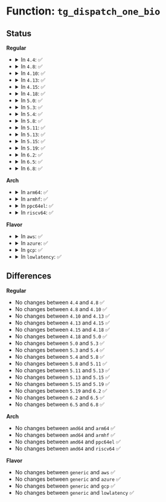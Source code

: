 # Function: <code>tg_dispatch_one_bio</code>

## Status
<b>Regular</b>
<ul>
<li>
<details>
<summary>In <code>4.4</code>: ✅</summary>

```c
void tg_dispatch_one_bio(struct throtl_grp *tg, bool rw);
```

**Collision:** Unique Static

**Inline:** No

**Transformation:** False

**Instances:**

```
In block/blk-throttle.c (ffffffff813db3f0)
Location: block/blk-throttle.c:901
Inline: False
Direct callers:
  - block/blk-throttle.c:throtl_pending_timer_fn
  - block/blk-throttle.c:throtl_pending_timer_fn
  - block/blk-throttle.c:tg_drain_bios
  - block/blk-throttle.c:tg_drain_bios
```
**Symbols:**

```
ffffffff813db3f0-ffffffff813db665: tg_dispatch_one_bio (STB_LOCAL)
```
</details>
</li>
<li>
<details>
<summary>In <code>4.8</code>: ✅</summary>

```c
void tg_dispatch_one_bio(struct throtl_grp *tg, bool rw);
```

**Collision:** Unique Static

**Inline:** No

**Transformation:** False

**Instances:**

```
In block/blk-throttle.c (ffffffff81420fe0)
Location: block/blk-throttle.c:897
Inline: False
Direct callers:
  - block/blk-throttle.c:tg_drain_bios
  - block/blk-throttle.c:tg_drain_bios
  - block/blk-throttle.c:throtl_pending_timer_fn
  - block/blk-throttle.c:throtl_pending_timer_fn
```
**Symbols:**

```
ffffffff81420fe0-ffffffff814211c5: tg_dispatch_one_bio (STB_LOCAL)
```
</details>
</li>
<li>
<details>
<summary>In <code>4.10</code>: ✅</summary>

```c
void tg_dispatch_one_bio(struct throtl_grp *tg, bool rw);
```

**Collision:** Unique Static

**Inline:** No

**Transformation:** False

**Instances:**

```
In block/blk-throttle.c (ffffffff8143c250)
Location: block/blk-throttle.c:897
Inline: False
Direct callers:
  - block/blk-throttle.c:tg_drain_bios
  - block/blk-throttle.c:tg_drain_bios
  - block/blk-throttle.c:throtl_pending_timer_fn
  - block/blk-throttle.c:throtl_pending_timer_fn
```
**Symbols:**

```
ffffffff8143c250-ffffffff8143c42f: tg_dispatch_one_bio (STB_LOCAL)
```
</details>
</li>
<li>
<details>
<summary>In <code>4.13</code>: ✅</summary>

```c
void tg_dispatch_one_bio(struct throtl_grp *tg, bool rw);
```

**Collision:** Unique Static

**Inline:** No

**Transformation:** False

**Instances:**

```
In block/blk-throttle.c (ffffffff8144ae50)
Location: block/blk-throttle.c:1133
Inline: False
Direct callers:
  - block/blk-throttle.c:tg_drain_bios
  - block/blk-throttle.c:tg_drain_bios
  - block/blk-throttle.c:throtl_select_dispatch
  - block/blk-throttle.c:throtl_select_dispatch
```
**Symbols:**

```
ffffffff8144ae50-ffffffff8144b028: tg_dispatch_one_bio (STB_LOCAL)
```
</details>
</li>
<li>
<details>
<summary>In <code>4.15</code>: ✅</summary>

```c
void tg_dispatch_one_bio(struct throtl_grp *tg, bool rw);
```

**Collision:** Unique Static

**Inline:** No

**Transformation:** False

**Instances:**

```
In block/blk-throttle.c (ffffffff814772d0)
Location: block/blk-throttle.c:1131
Inline: False
Direct callers:
  - block/blk-throttle.c:tg_drain_bios
  - block/blk-throttle.c:tg_drain_bios
  - block/blk-throttle.c:throtl_select_dispatch
  - block/blk-throttle.c:throtl_select_dispatch
```
**Symbols:**

```
ffffffff814772d0-ffffffff8147785d: tg_dispatch_one_bio (STB_LOCAL)
```
</details>
</li>
<li>
<details>
<summary>In <code>4.18</code>: ✅</summary>

```c
void tg_dispatch_one_bio(struct throtl_grp *tg, bool rw);
```

**Collision:** Unique Static

**Inline:** No

**Transformation:** False

**Instances:**

```
In block/blk-throttle.c (ffffffff814aba00)
Location: block/blk-throttle.c:1129
Inline: False
Direct callers:
  - block/blk-throttle.c:tg_drain_bios
  - block/blk-throttle.c:tg_drain_bios
  - block/blk-throttle.c:throtl_select_dispatch
  - block/blk-throttle.c:throtl_select_dispatch
```
**Symbols:**

```
ffffffff814aba00-ffffffff814abec2: tg_dispatch_one_bio (STB_LOCAL)
```
</details>
</li>
<li>
<details>
<summary>In <code>5.0</code>: ✅</summary>

```c
void tg_dispatch_one_bio(struct throtl_grp *tg, bool rw);
```

**Collision:** Unique Static

**Inline:** No

**Transformation:** False

**Instances:**

```
In block/blk-throttle.c (ffffffff814c5df0)
Location: block/blk-throttle.c:1115
Inline: False
Direct callers:
  - block/blk-throttle.c:tg_drain_bios
  - block/blk-throttle.c:tg_drain_bios
  - block/blk-throttle.c:throtl_select_dispatch
  - block/blk-throttle.c:throtl_select_dispatch
```
**Symbols:**

```
ffffffff814c5df0-ffffffff814c62a8: tg_dispatch_one_bio (STB_LOCAL)
```
</details>
</li>
<li>
<details>
<summary>In <code>5.3</code>: ✅</summary>

```c
void tg_dispatch_one_bio(struct throtl_grp *tg, bool rw);
```

**Collision:** Unique Static

**Inline:** No

**Transformation:** False

**Instances:**

```
In block/blk-throttle.c (ffffffff814f4630)
Location: block/blk-throttle.c:1112
Inline: False
Direct callers:
  - block/blk-throttle.c:tg_drain_bios
  - block/blk-throttle.c:tg_drain_bios
  - block/blk-throttle.c:throtl_select_dispatch
  - block/blk-throttle.c:throtl_select_dispatch
```
**Symbols:**

```
ffffffff814f4630-ffffffff814f4af3: tg_dispatch_one_bio (STB_LOCAL)
```
</details>
</li>
<li>
<details>
<summary>In <code>5.4</code>: ✅</summary>

```c
void tg_dispatch_one_bio(struct throtl_grp *tg, bool rw);
```

**Collision:** Unique Static

**Inline:** No

**Transformation:** False

**Instances:**

```
In block/blk-throttle.c (ffffffff8150dbc0)
Location: block/blk-throttle.c:1114
Inline: False
Direct callers:
  - block/blk-throttle.c:tg_drain_bios
  - block/blk-throttle.c:tg_drain_bios
  - block/blk-throttle.c:throtl_select_dispatch
  - block/blk-throttle.c:throtl_select_dispatch
```
**Symbols:**

```
ffffffff8150dbc0-ffffffff8150e0f3: tg_dispatch_one_bio (STB_LOCAL)
```
</details>
</li>
<li>
<details>
<summary>In <code>5.8</code>: ✅</summary>

```c
void tg_dispatch_one_bio(struct throtl_grp *tg, bool rw);
```

**Collision:** Unique Static

**Inline:** No

**Transformation:** False

**Instances:**

```
In block/blk-throttle.c (ffffffff8156e200)
Location: block/blk-throttle.c:1132
Inline: False
Direct callers:
  - block/blk-throttle.c:throtl_dispatch_tg
  - block/blk-throttle.c:throtl_dispatch_tg
```
**Symbols:**

```
ffffffff8156e200-ffffffff8156e3c0: tg_dispatch_one_bio (STB_LOCAL)
```
</details>
</li>
<li>
<details>
<summary>In <code>5.11</code>: ✅</summary>

```c
void tg_dispatch_one_bio(struct throtl_grp *tg, bool rw);
```

**Collision:** Unique Static

**Inline:** No

**Transformation:** False

**Instances:**

```
In block/blk-throttle.c (ffffffff81589750)
Location: block/blk-throttle.c:1142
Inline: False
Direct callers:
  - block/blk-throttle.c:throtl_dispatch_tg
  - block/blk-throttle.c:throtl_dispatch_tg
```
**Symbols:**

```
ffffffff81589750-ffffffff81589919: tg_dispatch_one_bio (STB_LOCAL)
```
</details>
</li>
<li>
<details>
<summary>In <code>5.13</code>: ✅</summary>

```c
void tg_dispatch_one_bio(struct throtl_grp *tg, bool rw);
```

**Collision:** Unique Static

**Inline:** No

**Transformation:** False

**Instances:**

```
In block/blk-throttle.c (ffffffff81590150)
Location: block/blk-throttle.c:1142
Inline: False
Direct callers:
  - block/blk-throttle.c:throtl_select_dispatch
  - block/blk-throttle.c:throtl_select_dispatch
```
**Symbols:**

```
ffffffff81590150-ffffffff81590319: tg_dispatch_one_bio (STB_LOCAL)
```
</details>
</li>
<li>
<details>
<summary>In <code>5.15</code>: ✅</summary>

```c
void tg_dispatch_one_bio(struct throtl_grp *tg, bool rw);
```

**Collision:** Unique Static

**Inline:** No

**Transformation:** False

**Instances:**

```
In block/blk-throttle.c (ffffffff815f6f20)
Location: block/blk-throttle.c:1153
Inline: False
Direct callers:
  - block/blk-throttle.c:throtl_select_dispatch
  - block/blk-throttle.c:throtl_select_dispatch
```
**Symbols:**

```
ffffffff815f6f20-ffffffff815f7292: tg_dispatch_one_bio (STB_LOCAL)
```
</details>
</li>
<li>
<details>
<summary>In <code>5.19</code>: ✅</summary>

```c
void tg_dispatch_one_bio(struct throtl_grp *tg, bool rw);
```

**Collision:** Unique Static

**Inline:** No

**Transformation:** False

**Instances:**

```
In block/blk-throttle.c (ffffffff816a8630)
Location: block/blk-throttle.c:1011
Inline: False
Direct callers:
  - block/blk-throttle.c:throtl_select_dispatch
  - block/blk-throttle.c:throtl_select_dispatch
```
**Symbols:**

```
ffffffff816a8630-ffffffff816a89bd: tg_dispatch_one_bio (STB_LOCAL)
```
</details>
</li>
<li>
<details>
<summary>In <code>6.2</code>: ✅</summary>

```c
void tg_dispatch_one_bio(struct throtl_grp *tg, bool rw);
```

**Collision:** Unique Static

**Inline:** No

**Transformation:** False

**Instances:**

```
In block/blk-throttle.c (ffffffff81767040)
Location: block/blk-throttle.c:1040
Inline: False
Direct callers:
  - block/blk-throttle.c:throtl_pending_timer_fn
  - block/blk-throttle.c:throtl_pending_timer_fn
```
**Symbols:**

```
ffffffff81767040-ffffffff817673d2: tg_dispatch_one_bio (STB_LOCAL)
```
</details>
</li>
<li>
<details>
<summary>In <code>6.5</code>: ✅</summary>

```c
void tg_dispatch_one_bio(struct throtl_grp *tg, bool rw);
```

**Collision:** Unique Static

**Inline:** No

**Transformation:** False

**Instances:**

```
In block/blk-throttle.c (ffffffff817a6100)
Location: block/blk-throttle.c:1039
Inline: False
Direct callers:
  - block/blk-throttle.c:throtl_pending_timer_fn
  - block/blk-throttle.c:throtl_pending_timer_fn
```
**Symbols:**

```
ffffffff817a6100-ffffffff817a6497: tg_dispatch_one_bio (STB_LOCAL)
```
</details>
</li>
<li>
<details>
<summary>In <code>6.8</code>: ✅</summary>

```c
void tg_dispatch_one_bio(struct throtl_grp *tg, bool rw);
```

**Collision:** Unique Static

**Inline:** No

**Transformation:** False

**Instances:**

```
In block/blk-throttle.c (ffffffff817e9e40)
Location: block/blk-throttle.c:1045
Inline: False
Direct callers:
  - block/blk-throttle.c:throtl_pending_timer_fn
  - block/blk-throttle.c:throtl_pending_timer_fn
```
**Symbols:**

```
ffffffff817e9e40-ffffffff817ea1d7: tg_dispatch_one_bio (STB_LOCAL)
```
</details>
</li>
</ul>
<b>Arch</b>
<ul>
<li>
<details>
<summary>In <code>arm64</code>: ✅</summary>

```c
void tg_dispatch_one_bio(struct throtl_grp *tg, bool rw);
```

**Collision:** Unique Static

**Inline:** No

**Transformation:** False

**Instances:**

```
In block/blk-throttle.c (ffff800010611858)
Location: block/blk-throttle.c:1114
Inline: False
Direct callers:
  - block/blk-throttle.c:tg_drain_bios
  - block/blk-throttle.c:tg_drain_bios
  - block/blk-throttle.c:throtl_select_dispatch
  - block/blk-throttle.c:throtl_select_dispatch
```
**Symbols:**

```
ffff800010611858-ffff800010611d20: tg_dispatch_one_bio (STB_LOCAL)
```
</details>
</li>
<li>
<details>
<summary>In <code>armhf</code>: ✅</summary>

```c
void tg_dispatch_one_bio(struct throtl_grp *tg, bool rw);
```

**Collision:** Unique Static

**Inline:** No

**Transformation:** False

**Instances:**

```
In block/blk-throttle.c (c07bbf78)
Location: block/blk-throttle.c:1114
Inline: False
Direct callers:
  - block/blk-throttle.c:tg_drain_bios
  - block/blk-throttle.c:tg_drain_bios
  - block/blk-throttle.c:throtl_select_dispatch
  - block/blk-throttle.c:throtl_select_dispatch
```
**Symbols:**

```
c07bbf78-c07bc558: tg_dispatch_one_bio (STB_LOCAL)
```
</details>
</li>
<li>
<details>
<summary>In <code>ppc64el</code>: ✅</summary>

```c
void tg_dispatch_one_bio(struct throtl_grp *tg, bool rw);
```

**Collision:** Unique Static

**Inline:** No

**Transformation:** False

**Instances:**

```
In block/blk-throttle.c (c0000000007af840)
Location: block/blk-throttle.c:1114
Inline: False
Direct callers:
  - block/blk-throttle.c:tg_drain_bios
  - block/blk-throttle.c:tg_drain_bios
  - block/blk-throttle.c:throtl_select_dispatch
  - block/blk-throttle.c:throtl_select_dispatch
```
**Symbols:**

```
c0000000007af840-c0000000007afe54: tg_dispatch_one_bio (STB_LOCAL)
```
</details>
</li>
<li>
<details>
<summary>In <code>riscv64</code>: ✅</summary>

```c
void tg_dispatch_one_bio(struct throtl_grp *tg, bool rw);
```

**Collision:** Unique Static

**Inline:** No

**Transformation:** False

**Instances:**

```
In block/blk-throttle.c (ffffffe000449154)
Location: block/blk-throttle.c:1114
Inline: False
Direct callers:
  - block/blk-throttle.c:tg_drain_bios
  - block/blk-throttle.c:tg_drain_bios
  - block/blk-throttle.c:throtl_select_dispatch
  - block/blk-throttle.c:throtl_select_dispatch
```
**Symbols:**

```
ffffffe000449154-ffffffe000449546: tg_dispatch_one_bio (STB_LOCAL)
```
</details>
</li>
</ul>
<b>Flavor</b>
<ul>
<li>
<details>
<summary>In <code>aws</code>: ✅</summary>

```c
void tg_dispatch_one_bio(struct throtl_grp *tg, bool rw);
```

**Collision:** Unique Static

**Inline:** No

**Transformation:** False

**Instances:**

```
In block/blk-throttle.c (ffffffff815061a0)
Location: block/blk-throttle.c:1114
Inline: False
Direct callers:
  - block/blk-throttle.c:tg_drain_bios
  - block/blk-throttle.c:tg_drain_bios
  - block/blk-throttle.c:throtl_select_dispatch
  - block/blk-throttle.c:throtl_select_dispatch
```
**Symbols:**

```
ffffffff815061a0-ffffffff815066d3: tg_dispatch_one_bio (STB_LOCAL)
```
</details>
</li>
<li>
<details>
<summary>In <code>azure</code>: ✅</summary>

```c
void tg_dispatch_one_bio(struct throtl_grp *tg, bool rw);
```

**Collision:** Unique Static

**Inline:** No

**Transformation:** False

**Instances:**

```
In block/blk-throttle.c (ffffffff814f6660)
Location: block/blk-throttle.c:1114
Inline: False
Direct callers:
  - block/blk-throttle.c:tg_drain_bios
  - block/blk-throttle.c:tg_drain_bios
  - block/blk-throttle.c:throtl_select_dispatch
  - block/blk-throttle.c:throtl_select_dispatch
```
**Symbols:**

```
ffffffff814f6660-ffffffff814f6b93: tg_dispatch_one_bio (STB_LOCAL)
```
</details>
</li>
<li>
<details>
<summary>In <code>gcp</code>: ✅</summary>

```c
void tg_dispatch_one_bio(struct throtl_grp *tg, bool rw);
```

**Collision:** Unique Static

**Inline:** No

**Transformation:** False

**Instances:**

```
In block/blk-throttle.c (ffffffff81502230)
Location: block/blk-throttle.c:1114
Inline: False
Direct callers:
  - block/blk-throttle.c:tg_drain_bios
  - block/blk-throttle.c:tg_drain_bios
  - block/blk-throttle.c:throtl_select_dispatch
  - block/blk-throttle.c:throtl_select_dispatch
```
**Symbols:**

```
ffffffff81502230-ffffffff81502763: tg_dispatch_one_bio (STB_LOCAL)
```
</details>
</li>
<li>
<details>
<summary>In <code>lowlatency</code>: ✅</summary>

```c
void tg_dispatch_one_bio(struct throtl_grp *tg, bool rw);
```

**Collision:** Unique Static

**Inline:** No

**Transformation:** False

**Instances:**

```
In block/blk-throttle.c (ffffffff8151b550)
Location: block/blk-throttle.c:1114
Inline: False
Direct callers:
  - block/blk-throttle.c:tg_drain_bios
  - block/blk-throttle.c:tg_drain_bios
  - block/blk-throttle.c:throtl_select_dispatch
  - block/blk-throttle.c:throtl_select_dispatch
```
**Symbols:**

```
ffffffff8151b550-ffffffff8151bb79: tg_dispatch_one_bio (STB_LOCAL)
```
</details>
</li>
</ul>

## Differences
<b>Regular</b>
<ul>
<li>
No changes between <code>4.4</code> and <code>4.8</code> ✅
</li>
<li>
No changes between <code>4.8</code> and <code>4.10</code> ✅
</li>
<li>
No changes between <code>4.10</code> and <code>4.13</code> ✅
</li>
<li>
No changes between <code>4.13</code> and <code>4.15</code> ✅
</li>
<li>
No changes between <code>4.15</code> and <code>4.18</code> ✅
</li>
<li>
No changes between <code>4.18</code> and <code>5.0</code> ✅
</li>
<li>
No changes between <code>5.0</code> and <code>5.3</code> ✅
</li>
<li>
No changes between <code>5.3</code> and <code>5.4</code> ✅
</li>
<li>
No changes between <code>5.4</code> and <code>5.8</code> ✅
</li>
<li>
No changes between <code>5.8</code> and <code>5.11</code> ✅
</li>
<li>
No changes between <code>5.11</code> and <code>5.13</code> ✅
</li>
<li>
No changes between <code>5.13</code> and <code>5.15</code> ✅
</li>
<li>
No changes between <code>5.15</code> and <code>5.19</code> ✅
</li>
<li>
No changes between <code>5.19</code> and <code>6.2</code> ✅
</li>
<li>
No changes between <code>6.2</code> and <code>6.5</code> ✅
</li>
<li>
No changes between <code>6.5</code> and <code>6.8</code> ✅
</li>
</ul>
<b>Arch</b>
<ul>
<li>
No changes between <code>amd64</code> and <code>arm64</code> ✅
</li>
<li>
No changes between <code>amd64</code> and <code>armhf</code> ✅
</li>
<li>
No changes between <code>amd64</code> and <code>ppc64el</code> ✅
</li>
<li>
No changes between <code>amd64</code> and <code>riscv64</code> ✅
</li>
</ul>
<b>Flavor</b>
<ul>
<li>
No changes between <code>generic</code> and <code>aws</code> ✅
</li>
<li>
No changes between <code>generic</code> and <code>azure</code> ✅
</li>
<li>
No changes between <code>generic</code> and <code>gcp</code> ✅
</li>
<li>
No changes between <code>generic</code> and <code>lowlatency</code> ✅
</li>
</ul>
